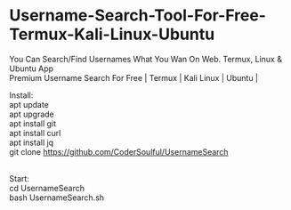 # Username-Search-Tool-For-Free-Termux-Kali-Linux-Ubuntu
You Can Search/Find Usernames What You Wan On Web. Termux, Linux &amp; Ubuntu App<br>
Premium Username Search For Free | Termux | Kali Linux | Ubuntu |<br>

Install:<br>
apt update<br>
apt upgrade<br>
apt install git<br>
apt install curl<br>
apt install jq<br>
git clone https://github.com/CoderSoulful/UsernameSearch<br><br>

Start:<br>
cd UsernameSearch<br>
bash UsernameSearch.sh<br>
